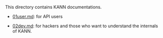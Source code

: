 This directory contains KANN documentations.

* [01user.md](01user.md): for API users

* [02dev.md](02dev.md): for hackers and those who want to understand the
  internals of KANN.
